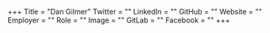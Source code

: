 +++
Title = "Dan Gilmer"
Twitter = ""
LinkedIn = ""
GitHub = ""
Website = ""
Employer = ""
Role = ""
Image = ""
GitLab = ""
Facebook = ""
+++

